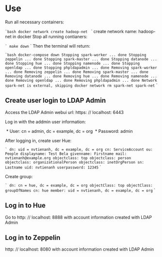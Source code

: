# Use

Run all necessary containers:

`` `bash
docker network create hadoop-net 
`` `
create network name: hadoop-net in docker
Stop all running contianers:

`` `
make down
`` `
Then the terminal will return:

`` `bash
docker-compose down
Stopping spark-worker ... done
Stopping zeppelin ... done
Stopping spark-master ... done
Stopping datanode ... done
Stopping hue ... done
Stopping namenode ... done
Stopping openldap ... done
Stopping phpldapadmin ... done
Removing spark-worker ... done
Removing zeppelin ... done
Removing spark-master ... done
Removing datanode ... done
Removing hue ... done
Removing namenode ... done
Removing openldap ... done
Removing phpldapadmin ... done
Network spark-net is external, skipping
docker network rm spark-net
spark-net
`` `

## Create user login to LDAP Admin

Access the LDAP Admin webui url: https: // localhost: 6443

Log in with the addmin user information:

 * User: cn = admin, dc = example, dc = org
 * Password: admin

After logging in, create user Hue:

`` `
dn: uid = nvtienanh, dc = example, dc = org
cn: ServiceAccount
ou: People
displayname: Test Bela
givenname: Firstname
mail: nvtienanh@example.org
objectclass: top
objectclass: person
objectclass: organizationalPerson
objectclass: inetOrgPerson
sn: Lastname
uid: nvtienanh
userpassword: 12345
`` `

Create group:

`` `
dn: cn = hue, dc = example, dc = org
objectClass: top
objectClass: groupOfNames
cn: hue
member: uid = nvtienanh, dc = example, dc = org
`` `

## Log in to Hue

Go to http: // localhost: 8888 with account information created with LDAP Admin


## Log in to Zeppelin

http: // localhost: 8080 with account information created with LDAP Admin
